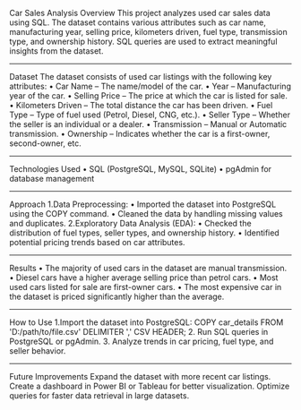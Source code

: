 Car Sales Analysis
Overview
This project analyzes used car sales data using SQL. The dataset contains various attributes such as car name, manufacturing year, selling price, kilometers driven, fuel type, transmission type, and ownership history. SQL queries are used to extract meaningful insights from the dataset.
________________________________________
Dataset
The dataset consists of used car listings with the following key attributes:
•	Car Name – The name/model of the car.
•	Year – Manufacturing year of the car.
•	Selling Price – The price at which the car is listed for sale.
•	Kilometers Driven – The total distance the car has been driven.
•	Fuel Type – Type of fuel used (Petrol, Diesel, CNG, etc.).
•	Seller Type – Whether the seller is an individual or a dealer.
•	Transmission – Manual or Automatic transmission.
•	Ownership – Indicates whether the car is a first-owner, second-owner, etc.
________________________________________
Technologies Used
•	SQL (PostgreSQL, MySQL, SQLite)
•	pgAdmin for database management
________________________________________
Approach
1.Data Preprocessing:
•	Imported the dataset into PostgreSQL using the COPY command.
•	Cleaned the data by handling missing values and duplicates.
2.Exploratory Data Analysis (EDA):
•	Checked the distribution of fuel types, seller types, and ownership history.
•	Identified potential pricing trends based on car attributes.
________________________________________
Results
•	The majority of used cars in the dataset are manual transmission.
•	Diesel cars have a higher average selling price than petrol cars.
•	Most used cars listed for sale are first-owner cars.
•	The most expensive car in the dataset is priced significantly higher than the average.
________________________________________
How to Use
1.Import the dataset into PostgreSQL:
COPY car_details FROM 'D:/path/to/file.csv' DELIMITER ',' CSV HEADER;
2. Run SQL queries in PostgreSQL or pgAdmin.
3. Analyze trends in car pricing, fuel type, and seller behavior.
________________________________________
Future Improvements
Expand the dataset with more recent car listings.
Create a dashboard in Power BI or Tableau for better visualization.
Optimize queries for faster data retrieval in large datasets.


